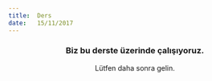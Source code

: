 ```yaml
---
title:  Ders
date:   15/11/2017
---
```


### <center>Biz bu derste üzerinde çalışıyoruz.</center>
<center>Lütfen daha sonra gelin.</center>